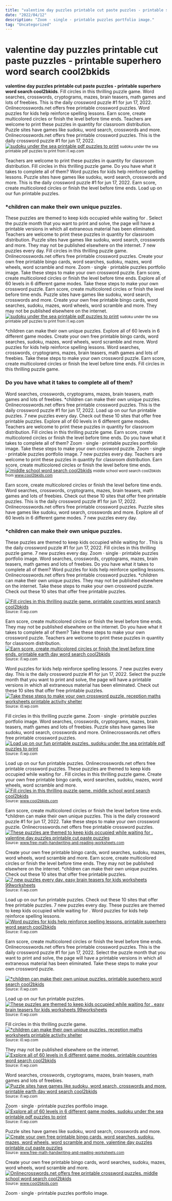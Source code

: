 ```yaml
---
title: "valentine day puzzles printable cut paste puzzles - printable superhero word search cool2bkids"
date: "2022/04/12"
description: "Zoom · single · printable puzzles portfolio image."
tag: "Uncategorized"
---
```


# valentine day puzzles printable cut paste puzzles - printable superhero word search cool2bkids
**valentine day puzzles printable cut paste puzzles - printable superhero word search cool2bkids**. Fill circles in this thrilling puzzle game. Word searches, crosswords, cryptograms, mazes, brain teasers, math games and lots of freebies. This is the daily crossword puzzle #1 for jun 17, 2022. Onlinecrosswords.net offers free printable crossword puzzles. Word puzzles for kids help reinforce spelling lessons.
Earn score, create multicolored circles or finish the level before time ends. Teachers are welcome to print these puzzles in quantity for classroom distribution. Puzzle sites have games like sudoku, word search, crosswords and more. Onlinecrosswords.net offers free printable crossword puzzles. This is the daily crossword puzzle #1 for jun 17, 2022.
[![sudoku under the sea printable pdf puzzles to print](https://i1.wp.com/cdn.shopify.com/s/files/1/0885/5306/products/printable-sudoku-under-the-sea_Page_1_grande.jpg?v=1434001325 "sudoku under the sea printable pdf puzzles to print")](https://i1.wp.com/cdn.shopify.com/s/files/1/0885/5306/products/printable-sudoku-under-the-sea_Page_1_grande.jpg?v=1434001325)
<small>sudoku under the sea printable pdf puzzles to print from i1.wp.com</small>

Teachers are welcome to print these puzzles in quantity for classroom distribution. Fill circles in this thrilling puzzle game. Do you have what it takes to complete all of them? Word puzzles for kids help reinforce spelling lessons. Puzzle sites have games like sudoku, word search, crosswords and more. This is the daily crossword puzzle #1 for jun 17, 2022. Earn score, create multicolored circles or finish the level before time ends. Load up on our fun printable puzzles.

### *children can make their own unique puzzles.
These puzzles are themed to keep kids occupied while waiting for . Select the puzzle month that you want to print and solve, the page will have a printable versions in which all extraneous material has been eliminated. Teachers are welcome to print these puzzles in quantity for classroom distribution. Puzzle sites have games like sudoku, word search, crosswords and more. They may not be published elsewhere on the internet. 7 new puzzles every day. Fill circles in this thrilling puzzle game. Onlinecrosswords.net offers free printable crossword puzzles. Create your own free printable bingo cards, word searches, sudoku, mazes, word wheels, word scramble and more. Zoom · single · printable puzzles portfolio image. Take these steps to make your own crossword puzzle. Earn score, create multicolored circles or finish the level before time ends. Explore all of 60 levels in 6 different game modes.
Take these steps to make your own crossword puzzle. Earn score, create multicolored circles or finish the level before time ends. Puzzle sites have games like sudoku, word search, crosswords and more. Create your own free printable bingo cards, word searches, sudoku, mazes, word wheels, word scramble and more. They may not be published elsewhere on the internet.
[![sudoku under the sea printable pdf puzzles to print](https://i1.wp.com/cdn.shopify.com/s/files/1/0885/5306/products/printable-sudoku-under-the-sea_Page_1_grande.jpg?v=1434001325 "sudoku under the sea printable pdf puzzles to print")](https://i1.wp.com/cdn.shopify.com/s/files/1/0885/5306/products/printable-sudoku-under-the-sea_Page_1_grande.jpg?v=1434001325)
<small>sudoku under the sea printable pdf puzzles to print from i1.wp.com</small>

*children can make their own unique puzzles. Explore all of 60 levels in 6 different game modes. Create your own free printable bingo cards, word searches, sudoku, mazes, word wheels, word scramble and more. Word puzzles for kids help reinforce spelling lessons. Word searches, crosswords, cryptograms, mazes, brain teasers, math games and lots of freebies. Take these steps to make your own crossword puzzle. Earn score, create multicolored circles or finish the level before time ends. Fill circles in this thrilling puzzle game.

### Do you have what it takes to complete all of them?
Word searches, crosswords, cryptograms, mazes, brain teasers, math games and lots of freebies. *children can make their own unique puzzles. Onlinecrosswords.net offers free printable crossword puzzles. This is the daily crossword puzzle #1 for jun 17, 2022. Load up on our fun printable puzzles. 7 new puzzles every day. Check out these 10 sites that offer free printable puzzles. Explore all of 60 levels in 6 different game modes. Teachers are welcome to print these puzzles in quantity for classroom distribution. Fill circles in this thrilling puzzle game. Earn score, create multicolored circles or finish the level before time ends. Do you have what it takes to complete all of them? Zoom · single · printable puzzles portfolio image.
Take these steps to make your own crossword puzzle. Zoom · single · printable puzzles portfolio image. 7 new puzzles every day. Teachers are welcome to print these puzzles in quantity for classroom distribution. Earn score, create multicolored circles or finish the level before time ends.
[![middle school word search cool2bkids](https://www.cool2bkids.com/wp-content/uploads/2021/06/Middle-School-Word-Search-724x1024.jpg "middle school word search cool2bkids")](https://www.cool2bkids.com/wp-content/uploads/2021/06/Middle-School-Word-Search-724x1024.jpg)
<small>middle school word search cool2bkids from www.cool2bkids.com</small>

Earn score, create multicolored circles or finish the level before time ends. Word searches, crosswords, cryptograms, mazes, brain teasers, math games and lots of freebies. Check out these 10 sites that offer free printable puzzles. This is the daily crossword puzzle #1 for jun 17, 2022. Onlinecrosswords.net offers free printable crossword puzzles. Puzzle sites have games like sudoku, word search, crosswords and more. Explore all of 60 levels in 6 different game modes. 7 new puzzles every day.

### *children can make their own unique puzzles.
These puzzles are themed to keep kids occupied while waiting for . This is the daily crossword puzzle #1 for jun 17, 2022. Fill circles in this thrilling puzzle game. 7 new puzzles every day. Zoom · single · printable puzzles portfolio image. Word searches, crosswords, cryptograms, mazes, brain teasers, math games and lots of freebies. Do you have what it takes to complete all of them? Word puzzles for kids help reinforce spelling lessons. Onlinecrosswords.net offers free printable crossword puzzles. *children can make their own unique puzzles. They may not be published elsewhere on the internet. Take these steps to make your own crossword puzzle. Check out these 10 sites that offer free printable puzzles.


[![Fill circles in this thrilling puzzle game. printable countries word search cool2bkids](http://tse3.mm.bing.net/th?id=OIP.GN0gGe_f2Z6fadji4FiMvwHaKe&amp;pid=15.1 "printable countries word search cool2bkids")](https://i1.wp.com/www.cool2bkids.com/wp-content/uploads/2021/07/Countries-Word-Search-724x1024.jpg)
<small>Source: i1.wp.com</small>

Earn score, create multicolored circles or finish the level before time ends. They may not be published elsewhere on the internet. Do you have what it takes to complete all of them? Take these steps to make your own crossword puzzle. Teachers are welcome to print these puzzles in quantity for classroom distribution.
[![Earn score, create multicolored circles or finish the level before time ends. printable earth day word search cool2bkids](http://tse2.mm.bing.net/th?id=OIP.EDFZ8mL8CVfYX8yc0b5SnAHaKe&amp;pid=15.1 "printable earth day word search cool2bkids")](https://i1.wp.com/www.cool2bkids.com/wp-content/uploads/2021/06/Earth-Day-Word-Search-for-First-Grade.jpg)
<small>Source: i1.wp.com</small>

Word puzzles for kids help reinforce spelling lessons. 7 new puzzles every day. This is the daily crossword puzzle #1 for jun 17, 2022. Select the puzzle month that you want to print and solve, the page will have a printable versions in which all extraneous material has been eliminated. Check out these 10 sites that offer free printable puzzles.
[![Take these steps to make your own crossword puzzle. reception maths worksheets printable activity shelter](http://tse3.mm.bing.net/th?id=OIP.wj9NDfCT6D4kEUprvqGxEgHaKe&amp;pid=15.1 "reception maths worksheets printable activity shelter")](https://i0.wp.com/www.activityshelter.com/wp-content/uploads/2018/03/Reception-Maths-Worksheets-Printable-Workbook.jpg)
<small>Source: i0.wp.com</small>

Fill circles in this thrilling puzzle game. Zoom · single · printable puzzles portfolio image. Word searches, crosswords, cryptograms, mazes, brain teasers, math games and lots of freebies. Puzzle sites have games like sudoku, word search, crosswords and more. Onlinecrosswords.net offers free printable crossword puzzles.
[![Load up on our fun printable puzzles. sudoku under the sea printable pdf puzzles to print](http://tse4.mm.bing.net/th?id=OIP.uS1EoUgJrp_vK6Qocz80ZQAAAA&amp;pid=15.1 "sudoku under the sea printable pdf puzzles to print")](https://i1.wp.com/cdn.shopify.com/s/files/1/0885/5306/products/printable-sudoku-under-the-sea_Page_1_grande.jpg?v=1434001325)
<small>Source: i1.wp.com</small>

Load up on our fun printable puzzles. Onlinecrosswords.net offers free printable crossword puzzles. These puzzles are themed to keep kids occupied while waiting for . Fill circles in this thrilling puzzle game. Create your own free printable bingo cards, word searches, sudoku, mazes, word wheels, word scramble and more.
[![Fill circles in this thrilling puzzle game. middle school word search cool2bkids](http://tse1.mm.bing.net/th?id=OIP.B8c_ic1cZSJUUr4yLj9fGgHaKe&amp;pid=15.1 "middle school word search cool2bkids")](https://www.cool2bkids.com/wp-content/uploads/2021/06/Middle-School-Word-Search-724x1024.jpg)
<small>Source: www.cool2bkids.com</small>

Earn score, create multicolored circles or finish the level before time ends. *children can make their own unique puzzles. This is the daily crossword puzzle #1 for jun 17, 2022. Take these steps to make your own crossword puzzle. Onlinecrosswords.net offers free printable crossword puzzles.
[![These puzzles are themed to keep kids occupied while waiting for . valentine day puzzles printable cut paste puzzles](http://tse2.mm.bing.net/th?id=OIP._REY2f2y-3MTZrIfpOpqtAHaKL&amp;pid=15.1 "valentine day puzzles printable cut paste puzzles")](http://www.free-math-handwriting-and-reading-worksheets.com/images/xvalentine-day-puzzles-2c.jpg.pagespeed.ic._REY2f2y-3.jpg)
<small>Source: www.free-math-handwriting-and-reading-worksheets.com</small>

Create your own free printable bingo cards, word searches, sudoku, mazes, word wheels, word scramble and more. Earn score, create multicolored circles or finish the level before time ends. They may not be published elsewhere on the internet. *children can make their own unique puzzles. Check out these 10 sites that offer free printable puzzles.
[![7 new puzzles every day. easy brain teasers for kids worksheets 99worksheets](http://tse1.mm.bing.net/th?id=OIP.DFdEL2i_FEYbg6fRR1qGvgHaLH&amp;pid=15.1 "easy brain teasers for kids worksheets 99worksheets")](https://i1.wp.com/www.99worksheets.com/wp-content/uploads/2020/05/printable_brain_teasers_for_kids_5.jpg)
<small>Source: i1.wp.com</small>

Load up on our fun printable puzzles. Check out these 10 sites that offer free printable puzzles. 7 new puzzles every day. These puzzles are themed to keep kids occupied while waiting for . Word puzzles for kids help reinforce spelling lessons.
[![Word puzzles for kids help reinforce spelling lessons. printable superhero word search cool2bkids](http://tse3.mm.bing.net/th?id=OIP.VkfutSvuB3XmSpVJFICSwwHaKd&amp;pid=15.1 "printable superhero word search cool2bkids")](https://i1.wp.com/www.cool2bkids.com/wp-content/uploads/2021/01/Superhero-Word-Search-Easy.jpg)
<small>Source: i1.wp.com</small>

Earn score, create multicolored circles or finish the level before time ends. Onlinecrosswords.net offers free printable crossword puzzles. This is the daily crossword puzzle #1 for jun 17, 2022. Select the puzzle month that you want to print and solve, the page will have a printable versions in which all extraneous material has been eliminated. Take these steps to make your own crossword puzzle.

[![*children can make their own unique puzzles. printable superhero word search cool2bkids](http://tse3.mm.bing.net/th?id=OIP.VkfutSvuB3XmSpVJFICSwwHaKd&amp;pid=15.1 "printable superhero word search cool2bkids")](https://i1.wp.com/www.cool2bkids.com/wp-content/uploads/2021/01/Superhero-Word-Search-Easy.jpg)
<small>Source: i1.wp.com</small>

Load up on our fun printable puzzles.
[![These puzzles are themed to keep kids occupied while waiting for . easy brain teasers for kids worksheets 99worksheets](http://tse1.mm.bing.net/th?id=OIP.DFdEL2i_FEYbg6fRR1qGvgHaLH&amp;pid=15.1 "easy brain teasers for kids worksheets 99worksheets")](https://i1.wp.com/www.99worksheets.com/wp-content/uploads/2020/05/printable_brain_teasers_for_kids_5.jpg)
<small>Source: i1.wp.com</small>

Fill circles in this thrilling puzzle game.
[![*children can make their own unique puzzles. reception maths worksheets printable activity shelter](http://tse3.mm.bing.net/th?id=OIP.wj9NDfCT6D4kEUprvqGxEgHaKe&amp;pid=15.1 "reception maths worksheets printable activity shelter")](https://i0.wp.com/www.activityshelter.com/wp-content/uploads/2018/03/Reception-Maths-Worksheets-Printable-Workbook.jpg)
<small>Source: i0.wp.com</small>

They may not be published elsewhere on the internet.
[![Explore all of 60 levels in 6 different game modes. printable countries word search cool2bkids](http://tse3.mm.bing.net/th?id=OIP.GN0gGe_f2Z6fadji4FiMvwHaKe&amp;pid=15.1 "printable countries word search cool2bkids")](https://i1.wp.com/www.cool2bkids.com/wp-content/uploads/2021/07/Countries-Word-Search-724x1024.jpg)
<small>Source: i1.wp.com</small>

Word searches, crosswords, cryptograms, mazes, brain teasers, math games and lots of freebies.
[![Puzzle sites have games like sudoku, word search, crosswords and more. printable earth day word search cool2bkids](http://tse2.mm.bing.net/th?id=OIP.EDFZ8mL8CVfYX8yc0b5SnAHaKe&amp;pid=15.1 "printable earth day word search cool2bkids")](https://i1.wp.com/www.cool2bkids.com/wp-content/uploads/2021/06/Earth-Day-Word-Search-for-First-Grade.jpg)
<small>Source: i1.wp.com</small>

Zoom · single · printable puzzles portfolio image.
[![Explore all of 60 levels in 6 different game modes. sudoku under the sea printable pdf puzzles to print](http://tse4.mm.bing.net/th?id=OIP.uS1EoUgJrp_vK6Qocz80ZQAAAA&amp;pid=15.1 "sudoku under the sea printable pdf puzzles to print")](https://i1.wp.com/cdn.shopify.com/s/files/1/0885/5306/products/printable-sudoku-under-the-sea_Page_1_grande.jpg?v=1434001325)
<small>Source: i1.wp.com</small>

Puzzle sites have games like sudoku, word search, crosswords and more.
[![Create your own free printable bingo cards, word searches, sudoku, mazes, word wheels, word scramble and more. valentine day puzzles printable cut paste puzzles](http://tse2.mm.bing.net/th?id=OIP._REY2f2y-3MTZrIfpOpqtAHaKL&amp;pid=15.1 "valentine day puzzles printable cut paste puzzles")](http://www.free-math-handwriting-and-reading-worksheets.com/images/xvalentine-day-puzzles-2c.jpg.pagespeed.ic._REY2f2y-3.jpg)
<small>Source: www.free-math-handwriting-and-reading-worksheets.com</small>

Create your own free printable bingo cards, word searches, sudoku, mazes, word wheels, word scramble and more.
[![Onlinecrosswords.net offers free printable crossword puzzles. middle school word search cool2bkids](http://tse1.mm.bing.net/th?id=OIP.B8c_ic1cZSJUUr4yLj9fGgHaKe&amp;pid=15.1 "middle school word search cool2bkids")](https://www.cool2bkids.com/wp-content/uploads/2021/06/Middle-School-Word-Search-724x1024.jpg)
<small>Source: www.cool2bkids.com</small>

Zoom · single · printable puzzles portfolio image.
